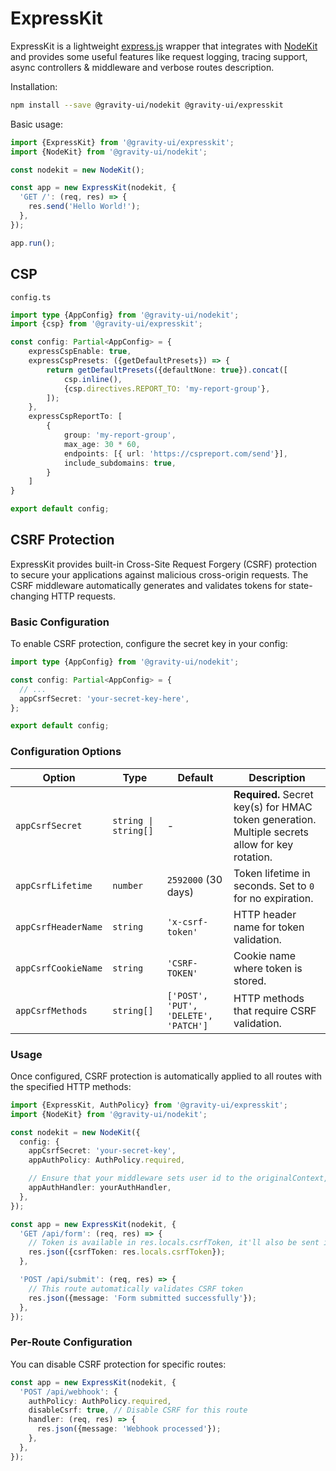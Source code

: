 # ExpressKit

ExpressKit is a lightweight [express.js](https://expressjs.com/) wrapper that integrates with [NodeKit](https://github.com/gravity-ui/nodekit) and provides some useful features like request logging, tracing support, async controllers & middleware and verbose routes description.

Installation:

```bash
npm install --save @gravity-ui/nodekit @gravity-ui/expresskit
```

Basic usage:

```typescript
import {ExpressKit} from '@gravity-ui/expresskit';
import {NodeKit} from '@gravity-ui/nodekit';

const nodekit = new NodeKit();

const app = new ExpressKit(nodekit, {
  'GET /': (req, res) => {
    res.send('Hello World!');
  },
});

app.run();
```

## CSP

`config.ts`

```typescript
import type {AppConfig} from '@gravity-ui/nodekit';
import {csp} from '@gravity-ui/expresskit';

const config: Partial<AppConfig> = {
    expressCspEnable: true,
    expressCspPresets: ({getDefaultPresets}) => {
        return getDefaultPresets({defaultNone: true}).concat([
            csp.inline(),
            {csp.directives.REPORT_TO: 'my-report-group'},
        ]);
    },
    expressCspReportTo: [
        {
            group: 'my-report-group',
            max_age: 30 * 60,
            endpoints: [{ url: 'https://cspreport.com/send'}],
            include_subdomains: true,
        }
    ]
}

export default config;
```

## CSRF Protection

ExpressKit provides built-in Cross-Site Request Forgery (CSRF) protection to secure your applications against malicious cross-origin requests. The CSRF middleware automatically generates and validates tokens for state-changing HTTP requests.

### Basic Configuration

To enable CSRF protection, configure the secret key in your config:

```typescript
import type {AppConfig} from '@gravity-ui/nodekit';

const config: Partial<AppConfig> = {
  // ...
  appCsrfSecret: 'your-secret-key-here',
};

export default config;
```

### Configuration Options

| Option              | Type                 | Default                              | Description                                                                                     |
| ------------------- | -------------------- | ------------------------------------ | ----------------------------------------------------------------------------------------------- |
| `appCsrfSecret`     | `string \| string[]` | -                                    | **Required.** Secret key(s) for HMAC token generation. Multiple secrets allow for key rotation. |
| `appCsrfLifetime`   | `number`             | `2592000` (30 days)                  | Token lifetime in seconds. Set to `0` for no expiration.                                        |
| `appCsrfHeaderName` | `string`             | `'x-csrf-token'`                     | HTTP header name for token validation.                                                          |
| `appCsrfCookieName` | `string`             | `'CSRF-TOKEN'`                       | Cookie name where token is stored.                                                              |
| `appCsrfMethods`    | `string[]`           | `['POST', 'PUT', 'DELETE', 'PATCH']` | HTTP methods that require CSRF validation.                                                      |

### Usage

Once configured, CSRF protection is automatically applied to all routes with the specified HTTP methods:

```typescript
import {ExpressKit, AuthPolicy} from '@gravity-ui/expresskit';
import {NodeKit} from '@gravity-ui/nodekit';

const nodekit = new NodeKit({
  config: {
    appCsrfSecret: 'your-secret-key',
    appAuthPolicy: AuthPolicy.required,

    // Ensure that your middleware sets user id to the originalContext, otherwise CSRF token generation will fail
    appAuthHandler: yourAuthHandler,
  },
});

const app = new ExpressKit(nodekit, {
  'GET /api/form': (req, res) => {
    // Token is available in res.locals.csrfToken, it'll also be sent in cookies and headers of the successfull response
    res.json({csrfToken: res.locals.csrfToken});
  },

  'POST /api/submit': (req, res) => {
    // This route automatically validates CSRF token
    res.json({message: 'Form submitted successfully'});
  },
});
```

### Per-Route Configuration

You can disable CSRF protection for specific routes:

```typescript
const app = new ExpressKit(nodekit, {
  'POST /api/webhook': {
    authPolicy: AuthPolicy.required,
    disableCsrf: true, // Disable CSRF for this route
    handler: (req, res) => {
      res.json({message: 'Webhook processed'});
    },
  },
});
```
